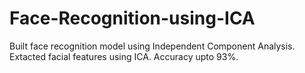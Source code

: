 # Face-Recognition-using-ICA
Built face recognition model using Independent Component Analysis. 
Extacted facial features using ICA.
Accuracy upto 93%.
